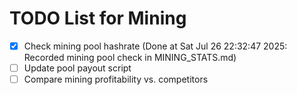 # TODO List for Mining

- [x] Check mining pool hashrate  (Done at Sat Jul 26 22:32:47 2025: Recorded mining pool check in MINING_STATS.md)
- [ ] Update pool payout script
- [ ] Compare mining profitability vs. competitors